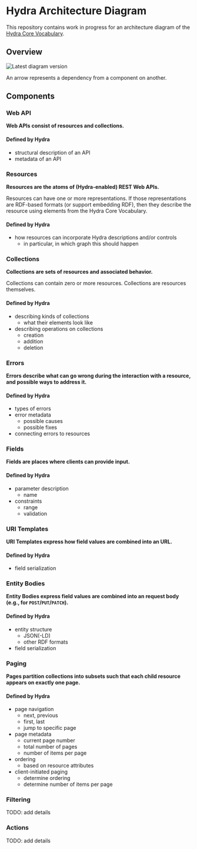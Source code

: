 # Hydra Architecture Diagram

This repository contains work in progress for an architecture diagram of the [Hydra Core Vocabulary](http://www.hydra-cg.com/spec/latest/core/).

## Overview

![Latest diagram version](https://rubenverborgh.github.io/Hydra-Architecture-Diagram/hydra-architecture-diagram.svg)

An arrow represents a dependency from a component on another.

## Components

### Web API
**Web APIs consist of resources and collections.**

#### Defined by Hydra
- structural description of an API
- metadata of an API

### Resources
**Resources are the atoms of (Hydra-enabled) REST Web APIs.**

Resources can have one or more representations.
If those representations are RDF-based formats (or support embedding RDF),
then they describe the resource using elements from the Hydra Core Vocabulary.

#### Defined by Hydra
- how resources can incorporate Hydra descriptions and/or controls
    - in particular, in which graph this should happen


### Collections
**Collections are sets of resources and associated behavior.**

Collections can contain zero or more resources.
Collections are resources themselves.

#### Defined by Hydra
- describing kinds of collections
    - what their elements look like
- describing operations on collections
    - creation
    - addition
    - deletion


### Errors
**Errors describe what can go wrong during the interaction with a resource,
and possible ways to address it.**

#### Defined by Hydra
- types of errors 
- error metadata
    - possible causes
    - possible fixes
- connecting errors to resources


### Fields
**Fields are places where clients can provide input.**

#### Defined by Hydra
- parameter description
  - name
- constraints
  - range
  - validation


### URI Templates
**URI Templates express how field values are combined into an URL.**

#### Defined by Hydra
- field serialization


### Entity Bodies
**Entity Bodies express field values are combined into an request body (e.g., for `POST`/`PUT`/`PATCH`).**

#### Defined by Hydra
- entity structure
    - JSON(-LD)
    - other RDF formats
- field serialization


### Paging
**Pages partition collections into subsets such that
each child resource appears on exactly one page.**

#### Defined by Hydra
- page navigation
    - next, previous
    - first, last
    - jump to specific page
- page metadata
    - current page number
    - total number of pages
    - number of items per page
- ordering
    - based on resource attributes
- client-initiated paging
    - determine ordering
    - determine number of items per page


### Filtering
TODO: add details

### Actions
TODO: add details
